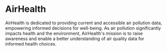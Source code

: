 # AirHealth

AirHealth is dedicated to providing current and accessible air pollution data, empowering informed decisions for well-being. As air pollution significantly impacts health and the environment, AirHealth's mission is to raise awareness and enable a better understanding of air quality data for informed health choices.
